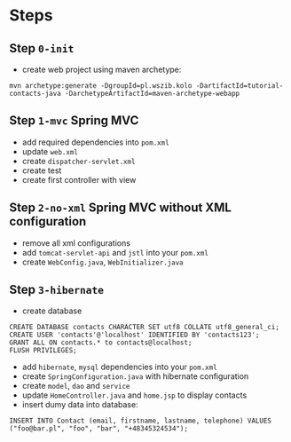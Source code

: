 # Steps

## Step `0-init`

* create web project using maven archetype:

```
mvn archetype:generate -DgroupId=pl.wszib.kolo -DartifactId=tutorial-contacts-java -DarchetypeArtifactId=maven-archetype-webapp
```

## Step `1-mvc` Spring MVC

* add required dependencies into `pom.xml`
* update `web.xml`
* create `dispatcher-servlet.xml`
* create test
* create first controller with view

## Step `2-no-xml` Spring MVC without XML configuration

* remove all xml configurations
* add `tomcat-servlet-api` and `jstl` into your `pom.xml`
* create `WebConfig.java`, `WebInitializer.java`

## Step `3-hibernate`
* create database

```
CREATE DATABASE contacts CHARACTER SET utf8 COLLATE utf8_general_ci;
CREATE USER 'contacts'@'localhost' IDENTIFIED BY 'contacts123';
GRANT ALL ON contacts.* to contacts@localhost;
FLUSH PRIVILEGES;
```

* add `hibernate`, `mysql` dependencies into your `pom.xml`
* create `SpringConfiguration.java` with hibernate configuration
* create `model`, `dao` and `service`
* update `HomeController.java` and `home.jsp` to display contacts
* insert dumy data into database:

```
INSERT INTO Contact (email, firstname, lastname, telephone) VALUES ("foo@bar.pl", "foo", "bar", "+48345324534");
``` 
